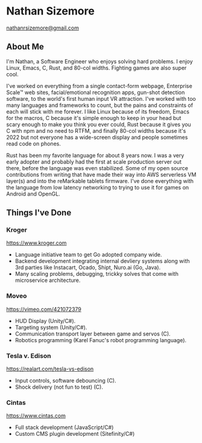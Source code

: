 # Nathan Sizemore

nathanrsizemore@gmail.com

## About Me

I'm Nathan, a Software Engineer who enjoys solving hard problems. I enjoy
Linux, Emacs, C, Rust, and 80-col widths. Fighting games are also super cool.

I've worked on everything from a single contact-form webpage, Enterprise
Scale™ web sites, facial/emotional recognition apps, gun-shot detection
software, to the world's first human input VR attraction. I've worked with
too many languages and frameworks to count, but the pains and constraints
of each will stick with me forever. I like Linux because of its freedom,
Emacs for the macros, C because it's simple enough to keep in your head
but scary enough to make you think you ever could, Rust because it gives
you C with npm and no need to RTFM, and finally 80-col widths because it's
2022 but not everyone has a wide-screen display and people sometimes read
code on phones.

Rust has been my favorite language for about 8 years now. I was a very early
adopter and probably had the first at scale production server out there,
before the language was even stabilized. Some of my open source contributions
from writing that have made their way into AWS serverless VM layer(s) and into
the reMarkable tablets firmware. I've done everything with the language from
low latency networking to trying to use it for games on Android and OpenGL.

## Things I've Done

### Kroger

https://www.kroger.com

- Language initiative team to get Go adopted company wide.
- Backend development integrating internal devliery systems along with 3rd parties like Instacart, Ocado, Shipt, Nuro.ai (Go, Java).
- Many scaling problems, debugging, trickky solves that come with microservice architecture.

### Moveo

https://vimeo.com/421072379

- HUD Display (Unity/C#).
- Targeting system (Unity/C#).
- Communication transport layer between game and servos (C).
- Robotics programming (Karel Fanuc's robot programming language).

### Tesla v. Edison

https://realart.com/tesla-vs-edison

- Input controls, software debouncing (C).
- Shock delivery (not fun to test) (C).

### Cintas

https://www.cintas.com

- Full stack development (JavaScript/C#)
- Custom CMS plugin development (Sitefinity/C#)
